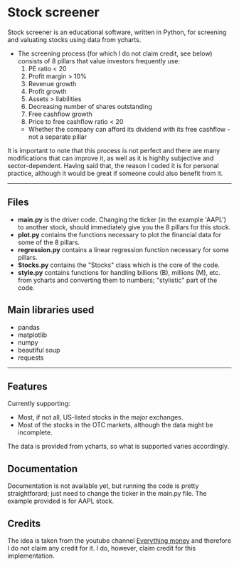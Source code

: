 # Stock screener

Stock screener is an educational software, written in Python, for screening and valuating stocks using data from ycharts.
- The screening process (for which I do not claim credit, see below) consists of 8 pillars that value investors frequently use:
	1) PE ratio < 20
	2) Profit margin > 10%
	3) Revenue growth
	4) Profit growth
	5) Assets > liabilities
	6) Decreasing number of shares outstanding
	7) Free cashflow growth
	8) Price to free cashflow ratio < 20
	- Whether the company can afford its dividend with its free cashflow - not a separate pillar

It is important to note that this process is not perfect and there are many modifications that can improve it, as well as it is highlty subjective and sector-dependent. Having said that, the reason I coded it is for personal practice, although it would be great if someone could also benefit from it.

---

## Files

*  **main.py** is the driver code. Changing the ticker (in the example 'AAPL') to another stock, should immediately give you the 8 pillars for this stock.
*  **plot.py** contains the functions necessary to plot the financial data for some of the 8 pillars.
*  **regression.py** contains a linear regression function necessary for some pillars. 
*  **Stocks.py** contains the "Stocks" class which is the core of the code.
*  **style.py** contains functions for handling billions (B), millions (M), etc. from ycharts and converting them to numbers; "stylistic" part of the code.

## Main libraries used

*  pandas
*  matplotlib
*  numpy
*  beautiful soup
*  requests

---

## Features

Currently supporting:

*  Most, if not all, US-listed stocks in the major exchanges.
*  Most of the stocks in the OTC markets, although the data might be incomplete.

The data is provided from ycharts, so what is supported varies accordingly.


## Documentation
Documentation is not available yet, but running the code is pretty straightforard; just need to change the ticker in the main.py file.
The example provided is for AAPL stock.

## Credits
The idea is taken from the youtube channel [Everything money](https://www.youtube.com/c/EverythingMoney) and therefore I do not claim any credit for it. I do, however, claim credit for this implementation.

